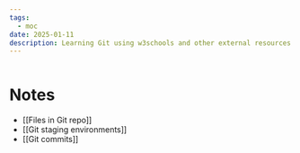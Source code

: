 ```yaml
---
tags:
  - moc
date: 2025-01-11
description: Learning Git using w3schools and other external resources
---
```

```table-of-contents
```
# Notes
- [[Files in Git repo]]
- [[Git staging environments]]
- [[Git commits]]
